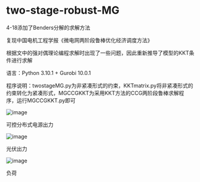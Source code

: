 # two-stage-robust-MG

4-18添加了Benders分解的求解方法

复现中国电机工程学报《微电网两阶段鲁棒优化经济调度方法》

根据文中的强对偶理论编程求解时出现了一些问题，因此重新推导了模型的KKT条件进行求解

语言：Python 3.10.1 + Gurobi 10.0.1

程序说明：twostageMG.py为非紧凑形式的约束，KKTmatrix.py将非紧凑形式的约束转化为紧凑形式，MGCCGKKT为采用KKT方法的CCG两阶段鲁棒求解程序，运行MGCCGKKT.py即可

![image](https://user-images.githubusercontent.com/51228607/232202948-6b38c3f2-0d30-403a-bfc7-0d0c1014b106.png)

可控分布式电源出力

![image](https://user-images.githubusercontent.com/51228607/232203153-e5c4c9cf-462e-41c5-a436-24bc2c8ca893.png)

光伏出力

![image](https://user-images.githubusercontent.com/51228607/232203168-4ec9a185-1041-4f85-b580-3993cd200758.png)

负荷
